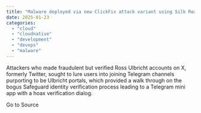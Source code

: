 ```yaml
---
title: "Malware deployed via new ClickFix attack variant using Silk Road founder as lure"
date: 2025-01-23
categories: 
  - "cloud"
  - "cloudnative"
  - "development"
  - "devops"
  - "malware"
---
```


Attackers who made fraudulent but verified Ross Ulbricht accounts on X, formerly Twitter, sought to lure users into joining Telegram channels purporting to be Ulbricht portals, which provided a walk through on the bogus Safeguard identity verification process leading to a Telegram mini app with a hoax verification dialog.

Go to Source
